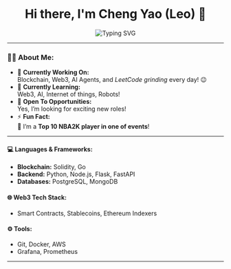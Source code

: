 <h1 align="center">Hi there, I'm Cheng Yao (Leo) 👋</h1>

<p align="center">
  <img src="https://readme-typing-svg.demolab.com?font=Fira+Code&weight=500&size=24&duration=4000&pause=1000&color=10b981&center=true&vCenter=true&width=435&lines=Blockchain+Engineer;Web3+Enthusiast;AI+Agent+Innovator;LeetCode+Grinder" alt="Typing SVG" />
</p>

---

### 👨‍💻 About Me:

- 🔭 **Currently Working On:**  
  Blockchain, Web3, AI Agents, and *LeetCode grinding* every day! 😉  
- 🌱 **Currently Learning:**  
  Web3, AI, Internet of things, Robots! 
- 🤔 **Open To Opportunities:**  
  Yes, I’m looking for exciting new roles!  
- ⚡ **Fun Fact:**  
  🏀 I’m a **Top 10 NBA2K player in one of events**!  

---

#### 💻 Languages & Frameworks:
- **Blockchain:** Solidity, Go  
- **Backend:** Python, Node.js, Flask, FastAPI
- **Databases:** PostgreSQL, MongoDB  

#### 🌐 Web3 Tech Stack:
- Smart Contracts, Stablecoins, Ethereum Indexers  

#### ⚙️ Tools:
- Git, Docker, AWS  
- Grafana, Prometheus  

---

